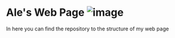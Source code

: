 # Ale's Web Page ![image](https://github.com/user-attachments/assets/eda0f88f-a5f9-45da-b917-27fe8259085f)

In here you can find the repository to the structure of my web page 

